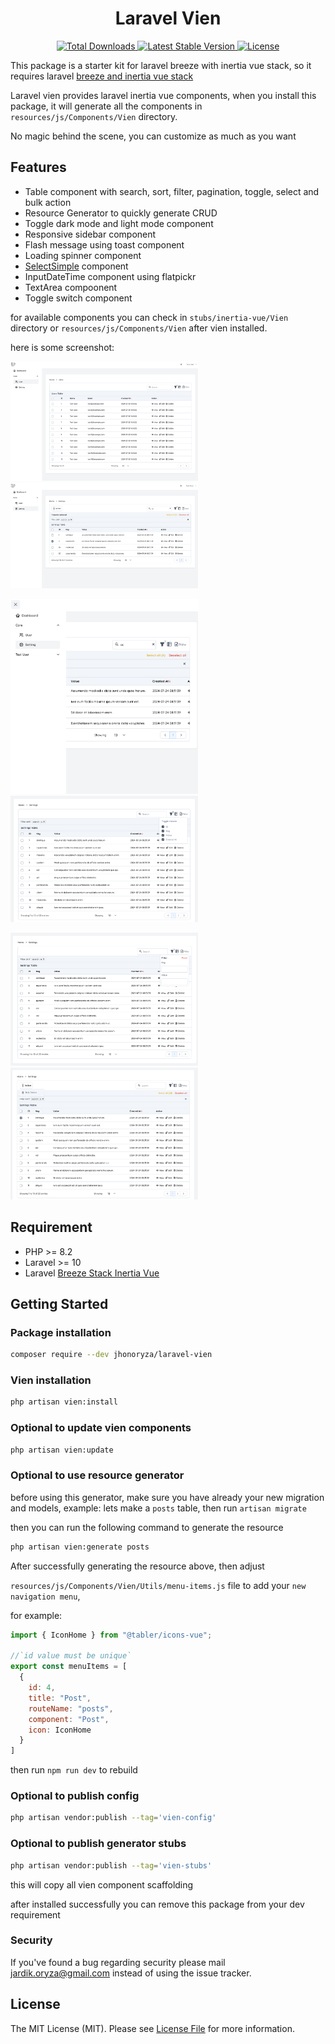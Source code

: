 <h1 align="center">Laravel Vien</h1>
<p align="center">
    <a href="https://packagist.org/packages/jhonoryza/laravel-vien">
        <img src="https://poser.pugx.org/jhonoryza/laravel-vien/d/total.svg" alt="Total Downloads">
    </a>
    <a href="https://packagist.org/packages/jhonoryza/laravel-vien">
        <img src="https://poser.pugx.org/jhonoryza/laravel-vien/v/stable.svg" alt="Latest Stable Version">
    </a>
    <a href="https://packagist.org/packages/jhonoryza/laravel-vien">
        <img src="https://poser.pugx.org/jhonoryza/laravel-vien/license.svg" alt="License">
    </a>
</p>

This package is a starter kit for laravel breeze with inertia vue stack, so it requires laravel [breeze and inertia vue stack](https://laravel.com/docs/11.x/starter-kits#breeze-and-inertia)

Laravel vien provides laravel inertia vue components, when you install this package, it will generate all the components in `resources/js/Components/Vien` directory. 

No magic behind the scene, you can customize as much as you want

## Features

- Table component with search, sort, filter, pagination, toggle, select and bulk action
- Resource Generator to quickly generate CRUD
- Toggle dark mode and light mode component
- Responsive sidebar component
- Flash message using toast component
- Loading spinner component
- [SelectSimple](./docs/select-simple.md) component
- InputDateTime component using flatpickr
- TextArea compoonent
- Toggle switch component

for available components you can check in `stubs/inertia-vue/Vien` directory or `resources/js/Components/Vien` after vien installed. 

here is some screenshot:

<p float="left">
  <img src="/public/sc1.png" width="300" />
  <img src="/public/sc2.png" width="300" /> 
</p>
<p float="left">
  <img src="/public/sc3.png" width="300" />
  <img src="/public/sc4.png" width="300" />
</p>
<p float="left">
  <img src="/public/sc5.png" width="300" />
  <img src="/public/sc6.png" width="300" />
</p>

## Requirement

- PHP >= 8.2
- Laravel >= 10
- Laravel [Breeze Stack Inertia Vue](https://laravel.com/docs/11.x/starter-kits#breeze-and-inertia)

## Getting Started

### Package installation

```bash
composer require --dev jhonoryza/laravel-vien
```

### Vien installation

```bash
php artisan vien:install
```

### Optional to update vien components

```bash
php artisan vien:update
```

### Optional to use resource generator

before using this generator, make sure you have already your new migration and models, example: lets make a `posts` table, then run `artisan migrate`

then you can run the following command to generate the resource

```bash
php artisan vien:generate posts
```

After successfully generating the resource above, then adjust

`resources/js/Components/Vien/Utils/menu-items.js` file to add your `new navigation menu`,

for example:

```js
import { IconHome } from "@tabler/icons-vue";

//`id value must be unique`
export const menuItems = [
  {
    id: 4,
    title: "Post",
    routeName: "posts",
    component: "Post",
    icon: IconHome
  }
]
```

then run `npm run dev` to rebuild

### Optional to publish config

```bash
php artisan vendor:publish --tag='vien-config'
```

### Optional to publish generator stubs

```bash
php artisan vendor:publish --tag='vien-stubs'
```

this will copy all vien component scaffolding

after installed successfully you can remove this package from your dev requirement

### Security

If you've found a bug regarding security please mail [jardik.oryza@gmail.com](mailto:jardik.oryza@gmail.com) instead of
using the issue tracker.

## License

The MIT License (MIT). Please see [License File](LICENSE.md) for more information.